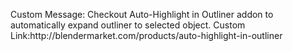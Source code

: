 Custom Message: Checkout Auto-Highlight in Outliner addon to automatically expand outliner to selected object.
Custom Link:http<z>://blendermarket.com/products/auto-highlight-in-outliner
